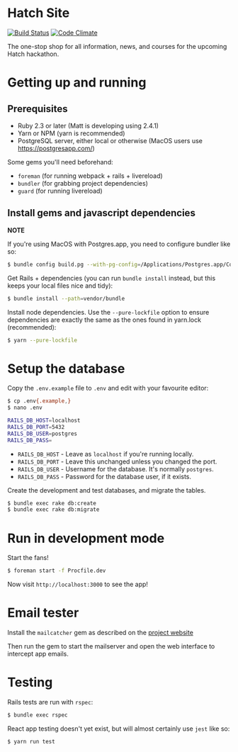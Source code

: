# Hatch Site
[![Build Status](https://travis-ci.org/hatchucl/hatch-site.svg?branch=master)](https://travis-ci.org/hatchucl/hatch-site)
[![Code Climate](https://codeclimate.com/github/hatchucl/hatch-site/badges/gpa.svg)](https://codeclimate.com/github/hatchucl/hatch-site)

The one-stop shop for all information, news, and courses for the upcoming Hatch hackathon.

# Getting up and running

## Prerequisites

* Ruby 2.3 or later (Matt is developing using 2.4.1)
* Yarn or NPM (yarn is recommended)
* PostgreSQL server, either local or otherwise (MacOS users use https://postgresapp.com/)

Some gems you'll need beforehand:
* `foreman` (for running webpack + rails + livereload)
* `bundler` (for grabbing project dependencies)
* `guard` (for running livereload)

## Install gems and javascript dependencies
**NOTE**

If you're using MacOS with Postgres.app, you need to configure bundler like so:

```bash
$ bundle config build.pg --with-pg-config=/Applications/Postgres.app/Contents/Versions/latest/bin/pg_config
```

Get Rails + dependencies (you can run `bundle install` instead, but this keeps
your local files nice and tidy):

```bash
$ bundle install --path=vendor/bundle
```

Install node dependencies. Use the `--pure-lockfile` option to ensure
dependencies are exactly the same as the ones found in yarn.lock (recommended):

```bash
$ yarn --pure-lockfile
```

# Setup the database

Copy the `.env.example` file to `.env` and edit with your favourite editor:

```bash
$ cp .env{.example,}
$ nano .env

RAILS_DB_HOST=localhost
RAILS_DB_PORT=5432
RAILS_DB_USER=postgres
RAILS_DB_PASS=
```

* `RAILS_DB_HOST` - Leave as `localhost` if you're running locally.
* `RAILS_DB_PORT` - Leave this unchanged unless you changed the port.
* `RAILS_DB_USER` - Username for the database. It's normally `postgres`.
* `RAILS_DB_PASS` - Password for the database user, if it exists.

Create the development and test databases, and migrate the tables.

```bash
$ bundle exec rake db:create
$ bundle exec rake db:migrate
```

# Run in development mode

Start the fans!

```bash
$ foreman start -f Procfile.dev
```

Now visit `http://localhost:3000` to see the app!

# Email tester
Install the `mailcatcher` gem as described on the [project website](https://mailcatcher.me/)

Then run the gem to start the mailserver and open the web interface to intercept
app emails.

# Testing

Rails tests are run with `rspec`:

```bash
$ bundle exec rspec
```

React app testing doesn't yet exist, but will almost certainly use `jest` like
so:

```bash
$ yarn run test
```
